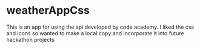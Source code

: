 #  weatherAppCss
This is an app for using the api developed by code academy.
I liked the css and icons so wanted to make a local copy and 
incorporate it into future hackathon projects
